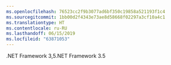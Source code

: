 ```yaml
---
ms.openlocfilehash: 76523cc2f9b3077ad6bf350c19858a521193f1c4
ms.sourcegitcommit: 1bb00d2f4343e73ae8d58668f02297a3cf10a4c1
ms.translationtype: HT
ms.contentlocale: ru-RU
ms.lasthandoff: 06/15/2019
ms.locfileid: "63871053"
---
```

<span data-ttu-id="6883e-101">.NET Framework 3,5</span><span class="sxs-lookup"><span data-stu-id="6883e-101">.NET Framework 3.5</span></span>